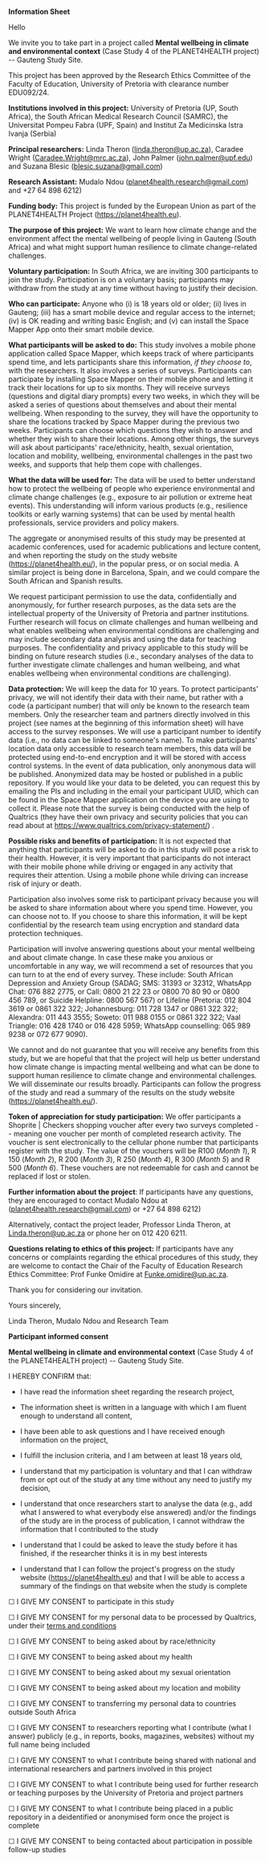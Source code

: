 **Information Sheet**

Hello

We invite you to take part in a project called **Mental wellbeing in
climate and environmental context** (Case Study 4 of the PLANET4HEALTH
project) -- Gauteng Study Site.

This project has been approved by the Research Ethics Committee of the
Faculty of Education, University of Pretoria with clearance number
EDU092/24.

**Institutions involved in this project:** University of Pretoria (UP,
South Africa), the South African Medical Research Council (SAMRC), the
Universitat Pompeu Fabra (UPF, Spain) and Institut Za Medicinska Istra
Ivanja (Serbia)

**Principal researchers:** Linda Theron (linda.theron@up.ac.za), Caradee
Wright (Caradee.Wright@mrc.ac.za), John Palmer (john.palmer@upf.edu) and
Suzana Blesic (blesic.suzana@gmail.com)

**Research Assistant:** Mudalo Ndou (planet4health.research@gmail.com)
and +27 64 898 6212)

**Funding body:** This project is funded by the European Union as part
of the PLANET4HEALTH Project (<https://planet4health.eu>).

**The purpose of this project:** We want to learn how climate change and
the environment affect the mental wellbeing of people living in Gauteng
(South Africa) and what might support human resilience to climate
change-related challenges.

**Voluntary participation:** In South Africa, we are inviting 300
participants to join the study. Participation is on a voluntary basis;
participants may withdraw from the study at any time without having to
justify their decision.

**Who can participate:** Anyone who (i) is 18 years old or older; (ii)
lives in Gauteng; (iii) has a smart mobile device and regular access to
the internet; (iv) is OK reading and writing basic English; and (v) can
install the Space Mapper App onto their smart mobile device.

**What participants will be asked to do:** This study involves a mobile
phone application called Space Mapper, which keeps track of where
participants spend time, and lets participants share this information,
*if they choose to*, with the researchers. It also involves a series of
surveys. Participants can participate by installing Space Mapper on
their mobile phone and letting it track their locations for up to six
months. They will receive surveys (questions and digital diary prompts)
every two weeks, in which they will be asked a series of questions about
themselves and about their mental wellbeing. When responding to the
survey, they will have the opportunity to share the locations tracked by
Space Mapper during the previous two weeks. Participants can choose
which questions they wish to answer and whether they wish to share their
locations. Among other things, the surveys will ask about participants'
race/ethnicity, health, sexual orientation, location and mobility,
wellbeing, environmental challenges in the past two weeks, and supports
that help them cope with challenges.

**What the data will be used for:** The data will be used to better
understand how to protect the wellbeing of people who experience
environmental and climate change challenges (e.g., exposure to air
pollution or extreme heat events). This understanding will inform
various products (e.g., resilience toolkits or early warning systems)
that can be used by mental health professionals, service providers and
policy makers.

The aggregate or anonymised results of this study may be presented at
academic conferences, used for academic publications and lecture
content, and when reporting the study on the study website
(<https://planet4health.eu/>), in the popular press, or on social media.
A similar project is being done in Barcelona, Spain, and we could
compare the South African and Spanish results.

We request participant permission to use the data, confidentially and
anonymously, for further research purposes, as the data sets are the
intellectual property of the University of Pretoria and partner
institutions. Further research will focus on climate challenges and
human wellbeing and what enables wellbeing when environmental conditions
are challenging and may include secondary data analysis and using the
data for teaching purposes. The confidentiality and privacy applicable
to this study will be binding on future research studies (i.e.,
secondary analyses of the data to further investigate climate challenges
and human wellbeing, and what enables wellbeing when environmental
conditions are challenging).

**Data protection:** We will keep the data for 10 years. To protect
participants' privacy, we will not identify their data with their name,
but rather with a code (a participant number) that will only be known to
the research team members. Only the researcher team and partners
directly involved in this project (see names at the beginning of this
information sheet) will have access to the survey responses. We will use
a participant number to identify data (i.e., no data can be linked to
someone's name). To make participants' location data only accessible to
research team members, this data will be protected using end-to-end
encryption and it will be stored with access control systems. In the
event of data publication, only anonymous data will be published.
Anonymized data may be hosted or published in a public repository. If
you would like your data to be deleted, you can request this by emailing
the PIs and including in the email your participant UUID, which can be
found in the Space Mapper application on the device you are using to
collect it. Please note that the survey is being conducted with the help
of Qualtrics (they have their own privacy and security policies that you
can read about at <https://www.qualtrics.com/privacy-statement/>) .

**Possible risks and benefits of participation:** It is not expected
that anything that participants will be asked to do in this study will
pose a risk to their health. However, it is very important that
participants do not interact with their mobile phone while driving or
engaged in any activity that requires their attention. Using a mobile
phone while driving can increase risk of injury or death.

Participation also involves some risk to participant privacy because you
will be asked to share information about where you spend time. However,
you can choose not to. If you choose to share this information, it will
be kept confidential by the research team using encryption and standard
data protection techniques.

Participation will involve answering questions about your mental
wellbeing and about climate change. In case these make you anxious or
uncomfortable in any way, we will recommend a set of resources that you
can turn to at the end of every survey. These include: South African
Depression and Anxiety Group (SADAG; SMS: 31393 or 32312, WhatsApp Chat:
076 882 2775, or Call: 0800 21 22 23 or 0800 70 80 90 or 0800 456 789,
or Suicide Helpline: 0800 567 567) or Lifeline (Pretoria: 012 804 3619
or 0861 322 322; Johannesburg: 011 728 1347 or 0861 322 322; Alexandra:
011 443 3555; Soweto: 011 988 0155 or 0861 322 322; Vaal Triangle: 016
428 1740 or 016 428 5959; WhatsApp counselling: 065 989 9238 or 072 677
9090).

We cannot and do not guarantee that you will receive any benefits from
this study, but we are hopeful that that the project will help us better
understand how climate change is impacting mental wellbeing and what can
be done to support human resilience to climate change and environmental
challenges. We will disseminate our results broadly. Participants can
follow the progress of the study and read a summary of the results on
the study website (<https://planet4health.eu/>).

**Token of appreciation for study participation:** We offer participants
a Shoprite \| Checkers shopping voucher after every two surveys
completed -- meaning one voucher per month of completed research
activity. The voucher is sent electronically to the cellular phone
number that participants register with the study. The value of the
vouchers will be R100 (*Month 1*), R 150 (*Month 2*), R 200 (*Month 3*),
R 250 (*Month 4*), R 300 (*Month 5*) and R 500 (*Month 6*). These
vouchers are not redeemable for cash and cannot be replaced if lost or
stolen.

**Further information about the project**: If participants have any
questions, they are encouraged to contact Mudalo Ndou at
(planet4health.research@gmail.com) or +27 64 898 6212)

Alternatively, contact the project leader, Professor Linda Theron, at
Linda.theron@up.ac.za or phone her on 012 420 6211.

**Questions relating to ethics of this project:** If participants have
any concerns or complaints regarding the ethical procedures of this
study, they are welcome to contact the Chair of the Faculty of Education
Research Ethics Committee: Prof Funke Omidire at Funke.omidire@up.ac.za.

Thank you for considering our invitation.

Yours sincerely,

Linda Theron, Mudalo Ndou and Research Team

**Participant informed consent**

**Mental wellbeing in climate and environmental context** (Case Study 4
of the PLANET4HEALTH project) -- Gauteng Study Site.

I HEREBY CONFIRM that:

-   I have read the information sheet regarding the research project,

-   The information sheet is written in a language with which I am fluent enough to understand all content,

-   I have been able to ask questions and I have received enough information on the project,

-   I fulfill the inclusion criteria, and I am between at least 18 years old,

-   I understand that my participation is voluntary and that I can withdraw from or opt out of the study at any time without any need to justify my decision,

-   I understand that once researchers start to analyse the data (e.g., add what I answered to what everybody else answered) and/or the findings of the study are in the process of publication, I cannot withdraw the information that I contributed to the study

-   I understand that I could be asked to leave the study before it has finished, if the researcher thinks it is in my best interests

-   I understand that I can follow the project's progress on the study  website (<https://planet4health.eu>) and that I will be able to access a summary of the findings on that website when the study is complete

☐ I GIVE MY CONSENT to participate in this study

☐ I GIVE MY CONSENT for my personal data to be processed by Qualtrics, under their [terms and conditions](https://www.qualtrics.com/privacy-statement/)

☐ I GIVE MY CONSENT to being asked about by race/ethnicity

☐ I GIVE MY CONSENT to being asked about my health

☐ I GIVE MY CONSENT to being asked about my sexual orientation

☐ I GIVE MY CONSENT to being asked about my location and mobility

☐ I GIVE MY CONSENT to transferring my personal data to countries outside South Africa

☐ I GIVE MY CONSENT to researchers reporting what I contribute (what I answer) publicly (e.g., in reports, books, magazines, websites) without my full name being included

☐ I GIVE MY CONSENT to what I contribute being shared with national and international researchers and partners involved in this project

☐ I GIVE MY CONSENT to what I contribute being used for further research or teaching purposes by the University of Pretoria and project partners

☐ I GIVE MY CONSENT to what I contribute being placed in a public repository in a deidentified or anonymised form once the project is
complete

☐ I GIVE MY CONSENT to being contacted about participation in possible follow-up studies